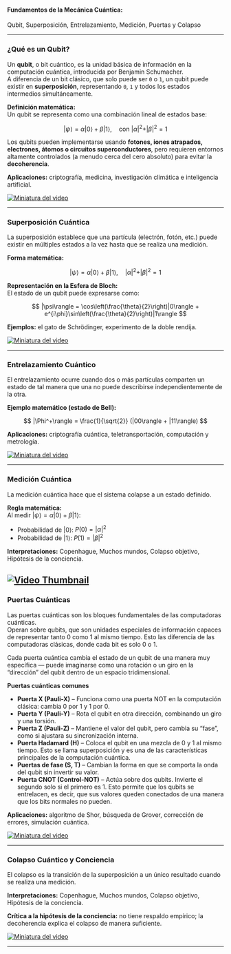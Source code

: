 #### Fundamentos de la Mecánica Cuántica: 

Qubit, Superposición, Entrelazamiento, Medición, Puertas y Colapso

---

### ¿Qué es un Qubit?

Un **qubit**, o bit cuántico, es la unidad básica de información en la computación cuántica, introducida por Benjamin Schumacher.  
A diferencia de un bit clásico, que solo puede ser `0` o `1`, un qubit puede existir en **superposición**, representando `0`, `1` y todos los estados intermedios simultáneamente.  

**Definición matemática:**  
Un qubit se representa como una combinación lineal de estados base:

$$
|\psi\rangle = \alpha|0\rangle + \beta|1\rangle, \quad \text{con } |\alpha|^2 + |\beta|^2 = 1
$$

Los qubits pueden implementarse usando **fotones, iones atrapados, electrones, átomos o circuitos superconductores**, pero requieren entornos altamente controlados (a menudo cerca del cero absoluto) para evitar la **decoherencia**.  

**Aplicaciones:** criptografía, medicina, investigación climática e inteligencia artificial.

[![Miniatura del video](https://img.youtube.com/vi/ilPfvMEOmCs/maxresdefault.jpg)](https://www.youtube.com/watch?v=ilPfvMEOmCs&t=138s)

---

### Superposición Cuántica

La superposición establece que una partícula (electrón, fotón, etc.) puede existir en múltiples estados a la vez hasta que se realiza una medición.  

**Forma matemática:**

$$
|\psi\rangle = \alpha|0\rangle + \beta|1\rangle, \quad |\alpha|^2 + |\beta|^2 = 1
$$

**Representación en la Esfera de Bloch:**  
El estado de un qubit puede expresarse como:

$$
|\psi\rangle = \cos\left(\frac{\theta}{2}\right)|0\rangle + e^{i\phi}\sin\left(\frac{\theta}{2}\right)|1\rangle
$$

**Ejemplos:** el gato de Schrödinger, experimento de la doble rendija.  

[![Miniatura del video](https://img.youtube.com/vi/6f4TDqnRdr8/maxresdefault.jpg)](https://www.youtube.com/watch?v=6f4TDqnRdr8)

---

### Entrelazamiento Cuántico

El entrelazamiento ocurre cuando dos o más partículas comparten un estado de tal manera que una no puede describirse independientemente de la otra.  

**Ejemplo matemático (estado de Bell):**

$$
|\Phi^+\rangle = \frac{1}{\sqrt{2}} (|00\rangle + |11\rangle)
$$

**Aplicaciones:** criptografía cuántica, teletransportación, computación y metrología.

[![Miniatura del video](https://img.youtube.com/vi/iZ5I_P4XUWQ/maxresdefault.jpg)](https://www.youtube.com/watch?v=iZ5I_P4XUWQ&t=2s)

---

### Medición Cuántica

La medición cuántica hace que el sistema colapse a un estado definido.  

**Regla matemática:**  
Al medir $|\psi\rangle = \alpha|0\rangle + \beta|1\rangle$:

- Probabilidad de $|0\rangle$: $P(0) = |\alpha|^2$  
- Probabilidad de $|1\rangle$: $P(1) = |\beta|^2$

**Interpretaciones:** Copenhague, Muchos mundos, Colapso objetivo, Hipótesis de la conciencia.

[![Video Thumbnail](https://img.youtube.com/vi/mqofuYCz9gs/maxresdefault.jpg)](https://www.youtube.com/watch?v=mqofuYCz9gs)
---

### Puertas Cuánticas

Las puertas cuánticas son los bloques fundamentales de las computadoras cuánticas.  
Operan sobre qubits, que son unidades especiales de información capaces de representar tanto 0 como 1 al mismo tiempo. Esto las diferencia de las computadoras clásicas, donde cada bit es solo 0 o 1.

Cada puerta cuántica cambia el estado de un qubit de una manera muy específica — puede imaginarse como una rotación o un giro en la “dirección” del qubit dentro de un espacio tridimensional.

**Puertas cuánticas comunes**

- **Puerta X (Pauli-X)** – Funciona como una puerta NOT en la computación clásica: cambia 0 por 1 y 1 por 0.  
- **Puerta Y (Pauli-Y)** – Rota el qubit en otra dirección, combinando un giro y una torsión.  
- **Puerta Z (Pauli-Z)** – Mantiene el valor del qubit, pero cambia su “fase”, como si ajustara su sincronización interna.  
- **Puerta Hadamard (H)** – Coloca el qubit en una mezcla de 0 y 1 al mismo tiempo. Esto se llama superposición y es una de las características principales de la computación cuántica.  
- **Puertas de fase (S, T)** – Cambian la forma en que se comporta la onda del qubit sin invertir su valor.  
- **Puerta CNOT (Control-NOT)** – Actúa sobre dos qubits. Invierte el segundo solo si el primero es 1. Esto permite que los qubits se entrelacen, es decir, que sus valores queden conectados de una manera que los bits normales no pueden.  

**Aplicaciones:** algoritmo de Shor, búsqueda de Grover, corrección de errores, simulación cuántica.

[![Miniatura del video](https://img.youtube.com/vi/73iQffY35VI/maxresdefault.jpg)](https://www.youtube.com/watch?v=73iQffY35VI&t=3s)

---

### Colapso Cuántico y Conciencia

El colapso es la transición de la superposición a un único resultado cuando se realiza una medición.  

**Interpretaciones:** Copenhague, Muchos mundos, Colapso objetivo, Hipótesis de la conciencia.  

**Crítica a la hipótesis de la conciencia:** no tiene respaldo empírico; la decoherencia explica el colapso de manera suficiente.  

[![Miniatura del video](https://img.youtube.com/vi/JDp5iWBrnM8/maxresdefault.jpg)](https://www.youtube.com/watch?v=JDp5iWBrnM8)

---
